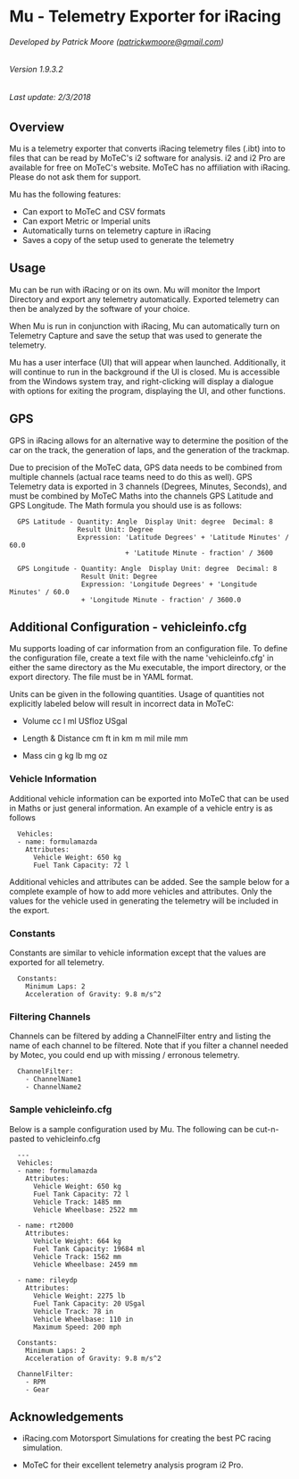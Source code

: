 # Mu - Telemetry Exporter for iRacing
###### Developed by Patrick Moore (patrickwmoore@gmail.com)
###### Version 1.9.3.2
###### Last update: 2/3/2018


Overview
------------------------------------------------------------------------------
Mu is a telemetry exporter that converts iRacing telemetry files (.ibt) into
to files that can be read by MoTeC's i2 software for analysis. i2 and i2 Pro
are available for free on MoTeC's website. MoTeC has no affiliation with
iRacing. Please do not ask them for support.

Mu has the following features:
 - Can export to MoTeC and CSV formats
 - Can export Metric or Imperial units
 - Automatically turns on telemetry capture in iRacing
 - Saves a copy of the setup used to generate the telemetry


Usage
------------------------------------------------------------------------------
Mu can be run with iRacing or on its own.  Mu will monitor the Import 
Directory and export any telemetry automatically. Exported telemetry can then
be analyzed by the software of your choice.

When Mu is run in conjunction with iRacing, Mu can automatically turn on
Telemetry Capture and save the setup that was used to generate the telemetry. 

Mu has a user interface (UI) that will appear when launched. Additionally, it
will continue to run in the background if the UI is closed. Mu is accessible
from the Windows system tray, and right-clicking will display a dialogue with
options for exiting the program, displaying the UI, and other functions.


GPS
------------------------------------------------------------------------------
GPS in iRacing allows for an alternative way to determine the position of the
car on the track, the generation of laps, and the generation of the trackmap.

Due to precision of the MoTeC data, GPS data needs to be combined from
multiple channels (actual race teams need to do this as well).  GPS Telemetry 
data is exported in 3 channels (Degrees, Minutes, Seconds), and must be 
combined by MoTeC Maths into the channels GPS Latitude and GPS Longitude.  The 
Math formula you should use is as follows:

```
  GPS Latitude - Quantity: Angle  Display Unit: degree  Decimal: 8 
                 Result Unit: Degree
				 Expression: 'Latitude Degrees' + 'Latitude Minutes' / 60.0 
				             + 'Latitude Minute - fraction' / 3600
  
  GPS Longitude - Quantity: Angle  Display Unit: degree  Decimal: 8 
                  Result Unit: Degree
			      Expression: 'Longitude Degrees' + 'Longitude Minutes' / 60.0 
				  + 'Longitude Minute - fraction' / 3600.0
```


Additional Configuration - vehicleinfo.cfg
------------------------------------------------------------------------------
Mu supports loading of car information from an configuration file.  To
define the configuration file, create a text file with the name 
'vehicleinfo.cfg' in either the same directory as the Mu executable, the 
import directory, or the export directory.  The file must be in YAML format.

Units can be given in the following quantities. Usage of quantities not 
explicitly labeled below will result in incorrect data in MoTeC:

- Volume
  cc
  l
  ml
  USfloz
  USgal
  
- Length & Distance
  cm
  ft
  in
  km
  m
  mil
  mile
  mm
  
- Mass
  cin
  g
  kg
  lb
  mg
  oz


### Vehicle Information

Additional vehicle information can be exported into MoTeC that can be used in
Maths or just general information.  An example of a vehicle entry is as follows

```
  Vehicles:
  - name: formulamazda
    Attributes:
      Vehicle Weight: 650 kg
      Fuel Tank Capacity: 72 l
```

Additional vehicles and attributes can be added.  See the sample below for a
complete example of how to add more vehicles and attributes.  Only the values
for the vehicle used in generating the telemetry will be included in the export.


### Constants

Constants are similar to vehicle information except that the values are exported
for all telemetry.

```
  Constants:
    Minimum Laps: 2
    Acceleration of Gravity: 9.8 m/s^2
```


### Filtering Channels

Channels can be filtered by adding a ChannelFilter entry and listing the name
of each channel to be filtered.  Note that if you filter a channel needed by
Motec, you could end up with missing / erronous telemetry.

```
  ChannelFilter:
    - ChannelName1
    - ChannelName2
```


### Sample vehicleinfo.cfg

Below is a sample configuration used by Mu.  The following can be cut-n-pasted
to vehicleinfo.cfg

```
  ---
  Vehicles:
  - name: formulamazda
    Attributes:
      Vehicle Weight: 650 kg
      Fuel Tank Capacity: 72 l
      Vehicle Track: 1485 mm
      Vehicle Wheelbase: 2522 mm

  - name: rt2000
    Attributes:
      Vehicle Weight: 664 kg
      Fuel Tank Capacity: 19684 ml
      Vehicle Track: 1562 mm
      Vehicle Wheelbase: 2459 mm

  - name: rileydp
    Attributes:
      Vehicle Weight: 2275 lb
      Fuel Tank Capacity: 20 USgal
      Vehicle Track: 78 in
      Vehicle Wheelbase: 110 in
      Maximum Speed: 200 mph

  Constants:
    Minimum Laps: 2
    Acceleration of Gravity: 9.8 m/s^2
    
  ChannelFilter:
    - RPM
    - Gear
```


Acknowledgements
------------------------------------------------------------------------------
- iRacing.com Motorsport Simulations for creating the best PC racing
  simulation.
  
- MoTeC for their excellent telemetry analysis program i2 Pro.
